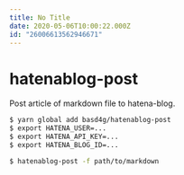 ```yaml
---
title: No Title
date: 2020-05-06T10:00:22.000Z
id: "26006613562946671"
---
```

# hatenablog-post

Post article of markdown file to hatena-blog.

```sh
$ yarn global add basd4g/hatenablog-post
$ export HATENA_USER=...
$ export HATENA_API_KEY=...
$ export HATENA_BLOG_ID=...

$ hatenablog-post -f path/to/markdown
```

